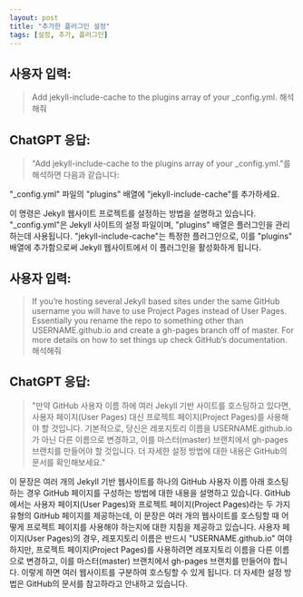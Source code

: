 ```yaml
---
layout: post
title: "추가한 플러그인 설정"
tags: [설정, 추가, 플러그인]
---
```


## 사용자 입력:
> Add jekyll-include-cache to the plugins array of your _config.yml. 해석해줘

## ChatGPT 응답:
> "Add jekyll-include-cache to the plugins array of your _config.yml."를 해석하면 다음과 같습니다:

"_config.yml" 파일의 "plugins" 배열에 "jekyll-include-cache"를 추가하세요.

이 명령은 Jekyll 웹사이트 프로젝트를 설정하는 방법을 설명하고 있습니다. "_config.yml"은 Jekyll 사이트의 설정 파일이며, "plugins" 배열은 플러그인을 관리하는데 사용됩니다. "jekyll-include-cache"는 특정한 플러그인으로, 이를 "plugins" 배열에 추가함으로써 Jekyll 웹사이트에서 이 플러그인을 활성화하게 됩니다.

## 사용자 입력:
> If you’re hosting several Jekyll based sites under the same GitHub username you will have to use Project Pages instead of User Pages. Essentially you rename the repo to something other than USERNAME.github.io and create a gh-pages branch off of master. For more details on how to set things up check GitHub’s documentation. 해석해줘

## ChatGPT 응답:
> "만약 GitHub 사용자 이름 하에 여러 Jekyll 기반 사이트를 호스팅하고 있다면, 사용자 페이지(User Pages) 대신 프로젝트 페이지(Project Pages)를 사용해야 할 것입니다. 기본적으로, 당신은 레포지토리 이름을 USERNAME.github.io가 아닌 다른 이름으로 변경하고, 이를 마스터(master) 브랜치에서 gh-pages 브랜치를 만들어야 할 것입니다. 더 자세한 설정 방법에 대한 내용은 GitHub의 문서를 확인해보세요."

이 문장은 여러 개의 Jekyll 기반 웹사이트를 하나의 GitHub 사용자 이름 아래 호스팅하는 경우 GitHub 페이지를 구성하는 방법에 대한 내용을 설명하고 있습니다. GitHub에서는 사용자 페이지(User Pages)와 프로젝트 페이지(Project Pages)라는 두 가지 유형의 GitHub 페이지를 제공하는데, 이 문장은 여러 개의 웹사이트를 호스팅할 때 어떻게 프로젝트 페이지를 사용해야 하는지에 대한 지침을 제공하고 있습니다. 사용자 페이지(User Pages)의 경우, 레포지토리 이름은 반드시 "USERNAME.github.io" 여야 하지만, 프로젝트 페이지(Project Pages)를 사용하려면 레포지토리 이름을 다른 이름으로 변경하고, 이를 마스터(master) 브랜치에서 gh-pages 브랜치를 만들어야 합니다. 이렇게 하면 여러 웹사이트를 구분하여 호스팅할 수 있게 됩니다. 더 자세한 설정 방법은 GitHub의 문서를 참고하라고 안내하고 있습니다.


